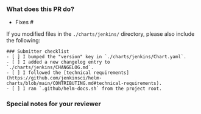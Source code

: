 <!-- markdownlint-disable MD041 -->

### What does this PR do?

<!-- Describe the purpose of this PR, and any background context.
*(optional, add the issue number in `Fixes #<issue number>`, to close that issue when the PR gets merged)*
-->

- Fixes #

If you modified files in the `./charts/jenkins/` directory, please also include the following:

```[tasklist]
### Submitter checklist
- [ ] I bumped the "version" key in `./charts/jenkins/Chart.yaml`.
- [ ] I added a new changelog entry to `./charts/jenkins/CHANGELOG.md`.
- [ ] I followed the [technical requirements](https://github.com/jenkinsci/helm-charts/blob/main/CONTRIBUTING.md#technical-requirements).
- [ ] I ran `.github/helm-docs.sh` from the project root.
```

### Special notes for your reviewer

<!-- Leave blank if none -->
